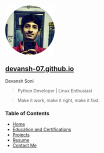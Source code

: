<p align="left"> <img src="static/img/main.png" alt="devansh-07" /> </p>
<p align="left"> <h2><a href="devansh-07.github.io">devansh-07.github.io</a></h2> </p>
<p align="left"> Devansh Soni</p>

> Python Developer | Linux Enthusiast

> Make it work, make it right, make it fast.

<h3>Table of Contents</h3>

- [Home]()
- [Education and Certifications]()
- [Projects]()
- [Resume]()
- [Contact Me]()
